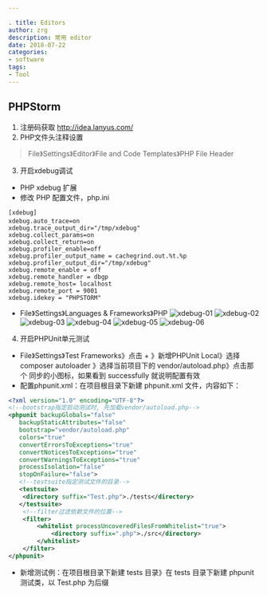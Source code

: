 ```yaml
---

. title: Editors
author: zrg
description: 常用 editor
date: 2018-07-22
categories:
- software
tags:
- Tool
---
```


## PHPStorm
1. 注册码获取
http://idea.lanyus.com/ 
2. PHP文件头注释设置
> File》Settings》Editor》File and Code Templates》PHP File Header
3. 开启xdebug调试
+  PHP xdebug 扩展
+ 修改 PHP 配置文件，php.ini
```shell
[xdebug]
xdebug.auto_trace=on　　
xdebug.trace_output_dir="/tmp/xdebug"
xdebug.collect_params=on
xdebug.collect_return=on
xdebug.profiler_enable=off
xdebug.profiler_output_name = cachegrind.out.%t.%p
xdebug.profiler_output_dir="/tmp/xdebug"
xdebug.remote_enable = off
xdebug.remote_handler = dbgp
xdebug.remote_host= localhost
xdebug.remote_port = 9001
xdebug.idekey = "PHPSTORM"
```

+ File》Settings》Languages & Frameworks》PHP
![xdebug-01]({{site.url}}/assets/images/phpstorm-xdebug-01.png)
![xdebug-02]({{site.url}}/assets/images/phpstorm-xdebug-02.png)
![xdebug-03]({{site.url}}/assets/images/phpstorm-xdebug-03.png)
![xdebug-04]({{site.url}}/assets/images/phpstorm-xdebug-04.png)
![xdebug-05]({{site.url}}/assets/images/phpstorm-xdebug-05.png)
![xdebug-06]({{site.url}}/assets/images/phpstorm-xdebug-06.png)
4. 开启PHPUnit单元测试
+ File》Settings》Test Frameworks》点击 + 》新增PHPUnit Local》选择 composer autoloader 》选择当前项目下的 vendor/autoload.php》点击那个 同步的小图标，如果看到 successfully 就说明配置有效
+ 配置phpunit.xml：在项目根目录下新建 phpunit.xml 文件，内容如下：
```xml
<?xml version="1.0" encoding="UTF-8"?>
<!--bootstrap指定启动测试时, 先加载vendor/autoload.php-->
<phpunit backupGlobals="false"
   backupStaticAttributes="false"
   bootstrap="vendor/autoload.php"
   colors="true"
   convertErrorsToExceptions="true"
   convertNoticesToExceptions="true"
   convertWarningsToExceptions="true"
   processIsolation="false"
   stopOnFailure="false"> 
   <!--testsuite指定测试文件的目录-->
   <testsuite>
    <directory suffix="Test.php">./tests</directory>
   </testsuite> 
    <!--filter过滤依赖文件的位置-->
    <filter>
        <whitelist processUncoveredFilesFromWhitelist="true">
            <directory suffix=".php">./src</directory>
        </whitelist>
    </filter>
</phpunit>
```
+ 新增测试例：在项目根目录下新建 tests 目录》在 tests 目录下新建 phpunit 测试类，以 Test.php 为后缀
